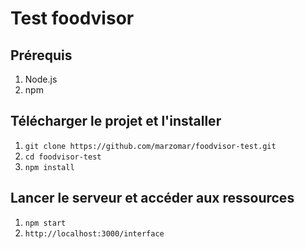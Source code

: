 # Test foodvisor
## Prérequis
1. Node.js
2. npm
## Télécharger le projet et l'installer
1. `git clone https://github.com/marzomar/foodvisor-test.git`
2. `cd foodvisor-test`
3. `npm install`
## Lancer le serveur et accéder aux ressources
1. `npm start`
2. `http://localhost:3000/interface`